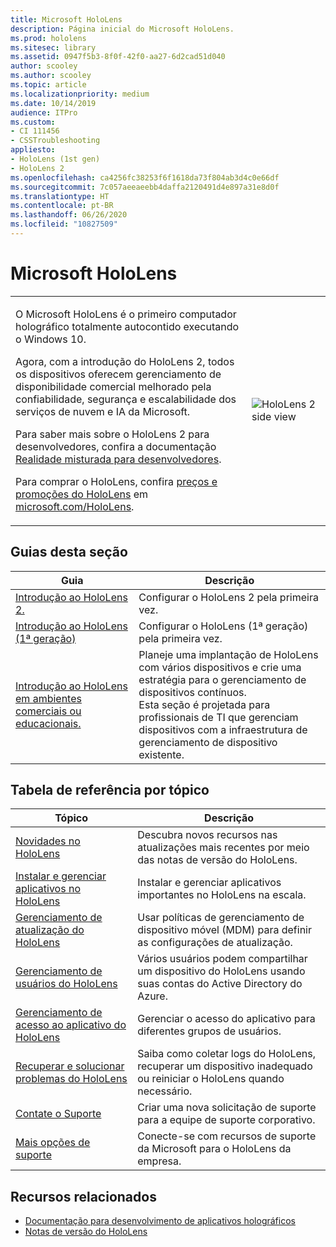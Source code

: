 ```yaml
---
title: Microsoft HoloLens
description: Página inicial do Microsoft HoloLens.
ms.prod: hololens
ms.sitesec: library
ms.assetid: 0947f5b3-8f0f-42f0-aa27-6d2cad51d040
author: scooley
ms.author: scooley
ms.topic: article
ms.localizationpriority: medium
ms.date: 10/14/2019
audience: ITPro
ms.custom:
- CI 111456
- CSSTroubleshooting
appliesto:
- HoloLens (1st gen)
- HoloLens 2
ms.openlocfilehash: ca4256fc38253f6f1618da73f804ab3d4c0e66df
ms.sourcegitcommit: 7c057aeeaeebb4daffa2120491d4e897a31e8d0f
ms.translationtype: HT
ms.contentlocale: pt-BR
ms.lasthandoff: 06/26/2020
ms.locfileid: "10827509"
---
```

# Microsoft HoloLens

<table><tbody>
<tr><td style="border: 0px;width: 75%;valign= top">
<p>O Microsoft HoloLens é o primeiro computador holográfico totalmente autocontido executando o Windows 10.</p>

<p>Agora, com a introdução do HoloLens 2, todos os dispositivos oferecem gerenciamento de disponibilidade comercial melhorado pela confiabilidade, segurança e escalabilidade dos serviços de nuvem e IA da Microsoft.</p>

<p>Para saber mais sobre o HoloLens 2 para desenvolvedores, confira a documentação <a href="https://docs.microsoft.com/windows/mixed-reality/">Realidade misturada para desenvolvedores</a>.</p>

<p>Para comprar o HoloLens, confira <a href="https://www.microsoft.com/hololens/buy">preços e promoções do HoloLens</a> em <a href="https://www.microsoft.com/hololens">microsoft.com/HoloLens</a>.</p>
</td>

<td align="left" style="border: 0px"><img alt="HoloLens 2 side view" src="images/hololens2-side-render-xs.png"/></td></tr>
</tbody></table>

## Guias desta seção

| Guia | Descrição |
| --- | --- |
| [Introdução ao HoloLens 2.](hololens2-setup.md) | Configurar o HoloLens 2 pela primeira vez.  |
| [Introdução ao HoloLens (1ª geração)](hololens1-setup.md) | Configurar o HoloLens (1ª geração) pela primeira vez.  |
| [Introdução ao HoloLens em ambientes comerciais ou educacionais.](hololens-requirements.md) | Planeje uma implantação de HoloLens com vários dispositivos e crie uma estratégia para o gerenciamento de dispositivos contínuos.</br>Esta seção é projetada para profissionais de TI que gerenciam dispositivos com a infraestrutura de gerenciamento de dispositivo existente.  |

## Tabela de referência por tópico

| Tópico | Descrição |
| --- | --- |
| [Novidades no HoloLens](hololens-whats-new.md) | Descubra novos recursos nas atualizações mais recentes por meio das notas de versão do HoloLens. |
| [Instalar e gerenciar aplicativos no HoloLens](hololens-install-apps.md) | Instalar e gerenciar aplicativos importantes no HoloLens na escala. |
| [Gerenciamento de atualização do HoloLens](hololens-updates.md) | Usar políticas de gerenciamento de dispositivo móvel (MDM) para definir as configurações de atualização. |
| [Gerenciamento de usuários do HoloLens](hololens-multiple-users.md) | Vários usuários podem compartilhar um dispositivo do HoloLens usando suas contas do Active Directory do Azure. |
| [Gerenciamento de acesso ao aplicativo do HoloLens](hololens-kiosk.md) | Gerenciar o acesso do aplicativo para diferentes grupos de usuários.  |
| [Recuperar e solucionar problemas do HoloLens](https://support.microsoft.com/products/hololens) |  Saiba como coletar logs do HoloLens, recuperar um dispositivo inadequado ou reiniciar o HoloLens quando necessário. |
| [Contate o Suporte](https://support.microsoft.com/supportforbusiness/productselection?sapid=e9391227-fa6d-927b-0fff-f96288631b8f) | Criar uma nova solicitação de suporte para a equipe de suporte corporativo. | 
| [Mais opções de suporte](https://support.microsoft.com/products/hololens) | Conecte-se com recursos de suporte da Microsoft para o HoloLens da empresa. |

## Recursos relacionados

* [Documentação para desenvolvimento de aplicativos holográficos](https://developer.microsoft.com/windows/mixed-reality/development)
* [Notas de versão do HoloLens](https://docs.microsoft.com/hololens/hololens-release-notes)
